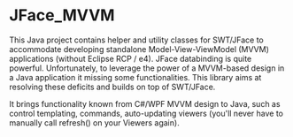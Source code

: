 # JFace_MVVM

This Java project contains helper and utility classes for SWT/JFace to accommodate developing standalone Model-View-ViewModel (MVVM) applications (without Eclipse RCP / e4).
JFace databinding is quite powerful. Unfortunately, to leverage the power of a MVVM-based design in a Java application it missing some functionalities. This library aims at resolving these deficits and builds on top of SWT/JFace.

It brings functionality known from C#/WPF MVVM design to Java, such as control templating, commands, auto-updating viewers (you'll never have to manually call refresh() on your Viewers again).

